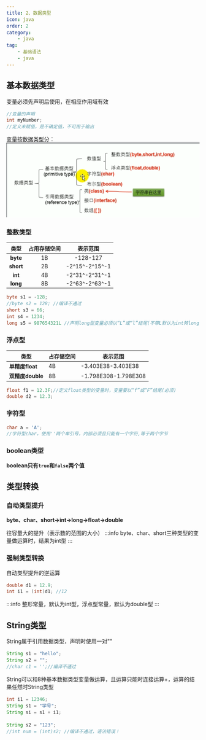 ```yaml
---
title: 2、数据类型
icon: java
order: 2
category: 
    - java
tag: 
    - 基础语法
    - java
---
```

## 基本数据类型

变量必须先声明后使用，在相应作用域有效 

```java
//变量的声明
int myNumber;
//定义未赋值，是不确定值，不可用于输出
```

变量按数据类型分：
![image-20230201180613862](https://raw.githubusercontent.com/T4mako/ImageBed/main/image-20230201180613862.png)

### 整数类型

|   类型    | 占用存储空间 |    表示范围    |
| :-------: | :----------: | :------------: |
| **byte**  |      1B      |    -128-127    |
| **short** |      2B      | -2^15^-2^15^-1 |
|  **int**  |      4B      | -2^31^-2^31^-1 |
| **long**  |      8B      | -2^63^-2^63^-1 |

```java
byte s1 = -128;
//byte s2 = 128; //编译不通过
short s3 = 66;
int s4 = 1234;
long s5 = 987654321L //声明long型变量必须以“L”或“l”结尾(不带L默认为int转long，如果数字超出int范围，必须带L)
```

### 浮点型

| 类型             | 占存储空间 | 表示范围             |
| ---------------- | ---------- | -------------------- |
| **单精度float**  | 4B         | -3.403E38-3.403E38   |
| **双精度double** | 8B         | -1.798E308-1.798E308 |

```java
float f1 = 12.3F;//定义float类型的变量时，变量要以“f”或“F”结尾(必须)
double d2 = 12.3;
```

### 字符型

```java
char a = 'A';
//字符型char，使用''两个单引号，内部必须且只能有一个字符,等于两个字节
```

### boolean类型

**boolean只有`true`和`false`两个值**

## 类型转换

### 自动类型提升

 **byte、char、short→int→long→float→double**

往容量大的提升（表示数的范围的大小）
:::info
byte、char、short三种类型的变量做运算时，结果为int型
:::

### 强制类型转换

自动类型提升的逆运算

```java
double d1 = 12.9;
int i1 = (int)d1; //12
```
:::info
整形常量，默认为int型，浮点型常量，默认为double型
:::

## String类型

String属于引用数据类型，声明时使用一对""

```java
String s1 = "hello";
String s2 = "";
//char c1 = '';//编译不通过
```

String可以和8种基本数据类型变量做运算，且运算只能时连接运算+，运算的结果任然时String类型

```java
int i1 = 12346;
String s1 = "学号";
String si = s1 + i1;

String s2 = "123";
//int num = (int)s2; //编译不通过，语法错误！
```